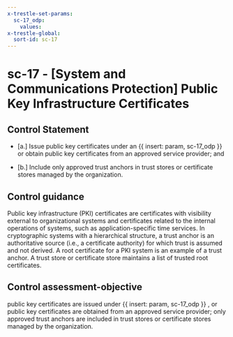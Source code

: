 ```yaml
---
x-trestle-set-params:
  sc-17_odp:
    values:
x-trestle-global:
  sort-id: sc-17
---
```


# sc-17 - \[System and Communications Protection\] Public Key Infrastructure Certificates

## Control Statement

- \[a.\] Issue public key certificates under an {{ insert: param, sc-17_odp }} or obtain public key certificates from an approved service provider; and

- \[b.\] Include only approved trust anchors in trust stores or certificate stores managed by the organization.

## Control guidance

Public key infrastructure (PKI) certificates are certificates with visibility external to organizational systems and certificates related to the internal operations of systems, such as application-specific time services. In cryptographic systems with a hierarchical structure, a trust anchor is an authoritative source (i.e., a certificate authority) for which trust is assumed and not derived. A root certificate for a PKI system is an example of a trust anchor. A trust store or certificate store maintains a list of trusted root certificates.

## Control assessment-objective

public key certificates are issued under {{ insert: param, sc-17_odp }} , or public key certificates are obtained from an approved service provider;
only approved trust anchors are included in trust stores or certificate stores managed by the organization.
